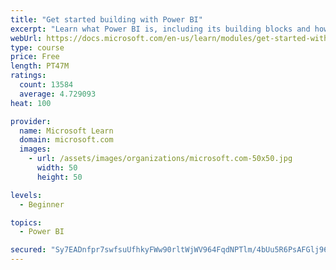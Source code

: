 ```yaml
---
title: "Get started building with Power BI"
excerpt: "Learn what Power BI is, including its building blocks and how they work together."
webUrl: https://docs.microsoft.com/en-us/learn/modules/get-started-with-power-bi/
type: course
price: Free
length: PT47M
ratings:
  count: 13584
  average: 4.729093
heat: 100

provider:
  name: Microsoft Learn
  domain: microsoft.com
  images:
    - url: /assets/images/organizations/microsoft.com-50x50.jpg
      width: 50
      height: 50

levels:
  - Beginner

topics:
  - Power BI

secured: "Sy7EADnfpr7swfsuUfhkyFWw90rltWjWV964FqdNPTlm/4bUu5R6PsAFGlj96S9EJ7IKTIHUH7+u2KRxThRW0zM0G/CcQfClt014+GPOVQgYy3jctoE7cB8vkj1v5LuN/hOAWJvysAukA1K00yNX6Iv3UvfFN2aWgFZR4PNgNJOe5eGUGj8CdFpMlBNhE9YjuKFGBoft39ALSjpZQ+nnqyW2rGHihvmWgJGOBE9zheXvtwB8qftkEu2u9u3aWz5Wocx/bTWrNtJY9lp8nC+YhT4IuOB+/Jwhb8mm1qFb7Cx/wm2O3SBxISL8rXOG9blQMeKz9bWDLYPXa1ibXwnumttrbdjdNrcZGZXDUATcTmK/j9VG2SarumeJTg1wXPHz2jYi9zDHXYFSocnbd5sMKw==;yI2aQQgRbNNbIydKWo8JFg=="
---
```


